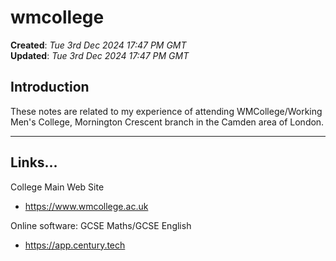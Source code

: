 # wmcollege

**Created**: *Tue 3rd Dec 2024 17:47 PM GMT*  
**Updated**: *Tue 3rd Dec 2024 17:47 PM GMT*  

## Introduction

These notes are related to my experience of attending WMCollege/Working Men's College, Mornington Crescent branch in the Camden area of London.    

-----

## Links...

College Main Web Site  
- https://www.wmcollege.ac.uk

Online software: GCSE Maths/GCSE English  
- https://app.century.tech  
